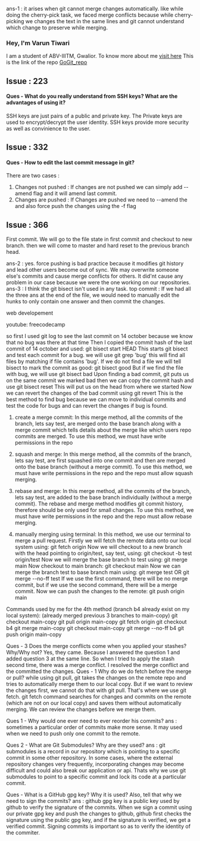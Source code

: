 ans-1 : it arises when git cannot merge changes automatically. like while doing the cherry-pick task, we faced merge conflicts because while cherry-picking we changes the text in the same lines and git cannot understand which change to  preserve while merging. 

### Hey, I'm Varun Tiwari
I am a student of ABV-IIITM, Gwalior.
To know more about me [visit here](https://github.com/varunKT001)
This is the link of the repo [GoGit_repo](https://github.com/varunKT001/GoGit)

## Issue : 223 
#### Ques - What do you really understand from SSH keys? What are the advantages of using it?
SSH keys are just pairs of a public and private key. The Private keys are used to encrypt/decrypt the user identity. SSH keys provide more security as well as convinience to the user.  

## Issue : 332 
#### Ques - How to edit the last commit message in git?
There are two cases : 
1. Changes not pushed : If changes are not pushed we can simply add --amend flag and it will amend last commit. 
2. Changes are pushed : If Changes are pushed we need to --amend the and also force push the changes using the -f flag

## Issue : 366
First commit. We will go to the file state in first commit and checkout to new branch. then we will come to master and hard reset to the previous branch head.

ans-2 : yes. force pushing is bad practice because it modifies git history and lead other users become out of sync. We may overwrite someone else's commits and cause merge conflicts for others. It did'nt cause any problem in our case because we were the one working on our repositories.  
ans-3 : I think the git bisect isn't used in any task. 
top commit : If we had all the three ans at the end of the file, we would need to manually edit the hunks to only contain one answer and then commit the changes.




web developement









youtube: freecodecamp


so first I used git log to see the last commit on 14 october because we know that no bug was there at that time
Then I copied the commit hash of the last commit of 14 october and used: 
git bisect start HEAD <commit hash>
This starts git bisect and test each commit for a bug. we will use
git grep 'bug'
this will find all files by matching if file contains 'bug'.
If we do not find a file we will tell bisect to mark the commit as good: 
git bisect good
But if we find the file with bug, we will use
git bisect bad
Upon finding a bad commit, git puts us on the same commit we marked bad
then we can copy the commit hash and use
git bisect reset
This will put us on the head from where we started
Now we can revert the changes of the bad commit using 
git revert <bad commit hash>
This is the best method to find bug because we can move to individual commits and test the code for bugs and can revert the changes if bug is found. 


1. create a merge commit: 
In this merge method, all the commits of the branch, lets say test, are merged onto the base branch along with a merge commit which tells details about the merge like which users repo commits are merged. 
To use this method, we must have write permissions in the repo

2. squash and merge: 
In this merge method, all the commits of the branch, lets say test, are first squashed into one commit and then are merged onto the base branch (without a merge commit). 
To use this method, we must have write permissions in the repo and the repo must allow squash merging. 

3. rebase and merge:
In this merge method, all the commits of the branch, lets say test, are added to the base branch individually (without a merge commit). The rebase and merge method modifies git commit history, therefore should be only used for small changes. 
To use this method, we must have write permissions in the repo and the repo must allow rebase merging. 

4. manually merging using terminal: 
In this method, we use our terminal to merge a pull request.
Firstly we will fetch the remote data onto our local system using: 
git fetch origin
Now we will checkout to a new branch with the head pointing to origin/test, say test, using:
git checkout -b test origin/test
Now we will merge the base branch to test using:
git merge main
Now checkout to main branch: 
git checkout main
Now we can merge the branch test to base branch main using: 
git merge test
OR
git merge --no-ff test
If we use the first command, there will be no merge commit, but if we use the second command, there will be a merge commit. 
Now we can push the changes to the remote: 
git push origin main

Commands used by me for the 4th method (branch b4 already exist on my local system):
(already merged previous 3 branches to main-copy) 
git checkout main-copy
git pull origin main-copy
git fetch origin
git checkout b4
git merge main-copy
git checkout main-copy
git merge --no-ff b4
git push origin main-copy

Ques - 3 Does the merge conflicts come when you applied your stashes? Why/Why not?
Yes, they came. Because I answered the question 1 and added question 3 at the same line. So when I tried to apply the stash second time, there was a merge conflict. I resolved the merge conflict and the committed the changes. 
Ques - 1 Why do we do fetch before the merge or pull?
while using git pull, git takes the changes on the remote repo and tries to automatically merge them to our local copy. But if we want to review the changes first, we cannot do that with git pull. That's where we use git fetch. git fetch command searches for changes and commits on the remote (which are not on our local copy) and saves them without automatically merging. We can review the changes before we merge them. 

Ques 1 - Why would one ever need to ever reorder his commits?
ans : sometimes a particular order of commits make more sense. It may used when we need to push only one commit to the remote.

Ques 2 - What are Git Submodules? Why are they used?
ans : git submodules is a record in our repository which is pointing to a specific commit in some other repository. In some cases, where the external repository changes very frequently, incorporating changes may become difficult and could also break our application or api. Thats why we use git submodules to point to a specific commit and lock its code at a particular commit. 

Ques - What is a GitHub gpg key? Why it is used? Also, tell that why we need to sign the commits?
ans : github gpg key is a public key used by github to verify the signature of the commits. When we sign a commit using our private gpg key and push the changes to github, github first checks the signature using the public gpg key, and if the signature is verified, we get a verified commit. Signing commits is important so as to verify the identity of the commiter. 